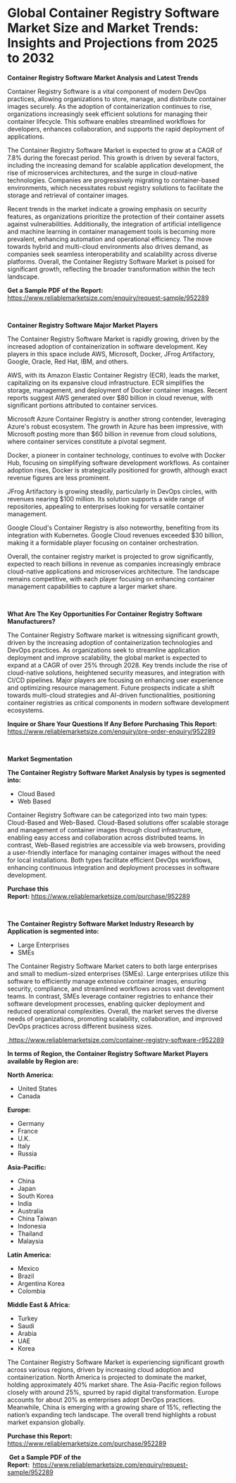 <p><h1>Global Container Registry Software Market Size and Market Trends: Insights and Projections from 2025 to 2032</h1></p><p><strong>Container Registry Software Market Analysis and Latest Trends</strong></p>
<p><p>Container Registry Software is a vital component of modern DevOps practices, allowing organizations to store, manage, and distribute container images securely. As the adoption of containerization continues to rise, organizations increasingly seek efficient solutions for managing their container lifecycle. This software enables streamlined workflows for developers, enhances collaboration, and supports the rapid deployment of applications.</p><p>The Container Registry Software Market is expected to grow at a CAGR of 7.8% during the forecast period. This growth is driven by several factors, including the increasing demand for scalable application development, the rise of microservices architectures, and the surge in cloud-native technologies. Companies are progressively migrating to container-based environments, which necessitates robust registry solutions to facilitate the storage and retrieval of container images.</p><p>Recent trends in the market indicate a growing emphasis on security features, as organizations prioritize the protection of their container assets against vulnerabilities. Additionally, the integration of artificial intelligence and machine learning in container management tools is becoming more prevalent, enhancing automation and operational efficiency. The move towards hybrid and multi-cloud environments also drives demand, as companies seek seamless interoperability and scalability across diverse platforms. Overall, the Container Registry Software Market is poised for significant growth, reflecting the broader transformation within the tech landscape.</p></p>
<p><strong>Get a Sample PDF of the Report:&nbsp;</strong> <a href="https://www.reliablemarketsize.com/enquiry/request-sample/952289?utm_campaign=2468&utm_medium=2&utm_source=Github&utm_content=ia&utm_term=17042025&utm_id=container-registry-software">https://www.reliablemarketsize.com/enquiry/request-sample/952289</a></p>
<p>&nbsp;</p>
<p><strong>Container Registry Software Major Market Players</strong></p>
<p><p>The Container Registry Software Market is rapidly growing, driven by the increased adoption of containerization in software development. Key players in this space include AWS, Microsoft, Docker, JFrog Artifactory, Google, Oracle, Red Hat, IBM, and others.</p><p>AWS, with its Amazon Elastic Container Registry (ECR), leads the market, capitalizing on its expansive cloud infrastructure. ECR simplifies the storage, management, and deployment of Docker container images. Recent reports suggest AWS generated over $80 billion in cloud revenue, with significant portions attributed to container services.</p><p>Microsoft Azure Container Registry is another strong contender, leveraging Azure's robust ecosystem. The growth in Azure has been impressive, with Microsoft posting more than $60 billion in revenue from cloud solutions, where container services constitute a pivotal segment.</p><p>Docker, a pioneer in container technology, continues to evolve with Docker Hub, focusing on simplifying software development workflows. As container adoption rises, Docker is strategically positioned for growth, although exact revenue figures are less prominent.</p><p>JFrog Artifactory is growing steadily, particularly in DevOps circles, with revenues nearing $100 million. Its solution supports a wide range of repositories, appealing to enterprises looking for versatile container management.</p><p>Google Cloud's Container Registry is also noteworthy, benefiting from its integration with Kubernetes. Google Cloud revenues exceeded $30 billion, making it a formidable player focusing on container orchestration.</p><p>Overall, the container registry market is projected to grow significantly, expected to reach billions in revenue as companies increasingly embrace cloud-native applications and microservices architecture. The landscape remains competitive, with each player focusing on enhancing container management capabilities to capture a larger market share.</p></p>
<p>&nbsp;</p>
<p><strong>What Are The Key Opportunities For Container Registry Software Manufacturers?</strong></p>
<p><p>The Container Registry Software market is witnessing significant growth, driven by the increasing adoption of containerization technologies and DevOps practices. As organizations seek to streamline application deployment and improve scalability, the global market is expected to expand at a CAGR of over 25% through 2028. Key trends include the rise of cloud-native solutions, heightened security measures, and integration with CI/CD pipelines. Major players are focusing on enhancing user experience and optimizing resource management. Future prospects indicate a shift towards multi-cloud strategies and AI-driven functionalities, positioning container registries as critical components in modern software development ecosystems.</p></p>
<p><strong>Inquire or Share Your Questions If Any Before Purchasing This Report:</strong> <a href="https://www.reliablemarketsize.com/enquiry/pre-order-enquiry/952289?utm_campaign=2468&utm_medium=2&utm_source=Github&utm_content=ia&utm_term=17042025&utm_id=container-registry-software">https://www.reliablemarketsize.com/enquiry/pre-order-enquiry/952289</a></p>
<p>&nbsp;</p>
<p><strong>Market Segmentation</strong></p>
<p><strong>The Container Registry Software Market Analysis by types is segmented into:</strong></p>
<p><ul><li>Cloud Based</li><li>Web Based</li></ul></p>
<p><p>Container Registry Software can be categorized into two main types: Cloud-Based and Web-Based. Cloud-Based solutions offer scalable storage and management of container images through cloud infrastructure, enabling easy access and collaboration across distributed teams. In contrast, Web-Based registries are accessible via web browsers, providing a user-friendly interface for managing container images without the need for local installations. Both types facilitate efficient DevOps workflows, enhancing continuous integration and deployment processes in software development.</p></p>
<p><strong>Purchase this Report:&nbsp;</strong><a href="https://www.reliablemarketsize.com/purchase/952289?utm_campaign=2468&utm_medium=2&utm_source=Github&utm_content=ia&utm_term=17042025&utm_id=container-registry-software">https://www.reliablemarketsize.com/purchase/952289</a></p>
<p>&nbsp;</p>
<p><strong>The Container Registry Software Market Industry Research by Application is segmented into:</strong></p>
<p><ul><li>Large Enterprises</li><li>SMEs</li></ul></p>
<p><p>The Container Registry Software Market caters to both large enterprises and small to medium-sized enterprises (SMEs). Large enterprises utilize this software to efficiently manage extensive container images, ensuring security, compliance, and streamlined workflows across vast development teams. In contrast, SMEs leverage container registries to enhance their software development processes, enabling quicker deployment and reduced operational complexities. Overall, the market serves the diverse needs of organizations, promoting scalability, collaboration, and improved DevOps practices across different business sizes.</p></p>
<p><a href="https://www.reliablemarketsize.com/container-registry-software-r952289?utm_campaign=2468&utm_medium=2&utm_source=Github&utm_content=ia&utm_term=17042025&utm_id=container-registry-software">&nbsp;https://www.reliablemarketsize.com/container-registry-software-r952289</a></p>
<p><strong>In terms of Region, the Container Registry Software Market Players available by Region are:</strong></p>
<p>
    <p> <strong> North America: </strong>
        <ul>
            <li>United States</li>
            <li>Canada</li>
        </ul>
        </p> 
    <p> <strong> Europe: </strong>
        <ul>
            <li>Germany</li>
            <li>France</li>
            <li>U.K.</li>
            <li>Italy</li>
            <li>Russia</li>
        </ul>
        </p> 
    <p> <strong> Asia-Pacific: </strong>
        <ul>
            <li>China</li>
            <li>Japan</li>
            <li>South Korea</li>
            <li>India</li>
            <li>Australia</li>
            <li>China Taiwan</li>
            <li>Indonesia</li>
            <li>Thailand</li>
            <li>Malaysia</li>
        </ul>
        </p> 
    <p> <strong> Latin America: </strong>
        <ul>
            <li>Mexico</li>
            <li>Brazil</li>
            <li>Argentina Korea</li>
            <li>Colombia</li>
        </ul>
        </p> 
    <p> <strong> Middle East & Africa: </strong>
        <ul>
            <li>Turkey</li>
            <li>Saudi</li>
            <li>Arabia</li>
            <li>UAE</li>
            <li>Korea</li>
        </ul>
    </p>
    </p>
<p><p>The Container Registry Software Market is experiencing significant growth across various regions, driven by increasing cloud adoption and containerization. North America is projected to dominate the market, holding approximately 40% market share. The Asia-Pacific region follows closely with around 25%, spurred by rapid digital transformation. Europe accounts for about 20% as enterprises adopt DevOps practices. Meanwhile, China is emerging with a growing share of 15%, reflecting the nation’s expanding tech landscape. The overall trend highlights a robust market expansion globally.</p></p>
<p><strong>Purchase this Report: </strong><a href="https://www.reliablemarketsize.com/purchase/952289?utm_campaign=2468&utm_medium=2&utm_source=Github&utm_content=ia&utm_term=17042025&utm_id=container-registry-software">https://www.reliablemarketsize.com/purchase/952289</a></p>
<p>&nbsp;<strong>Get a Sample PDF of the Report:&nbsp;&nbsp;</strong><a href="https://www.reliablemarketsize.com/enquiry/request-sample/952289?utm_campaign=2468&utm_medium=2&utm_source=Github&utm_content=ia&utm_term=17042025&utm_id=container-registry-software">https://www.reliablemarketsize.com/enquiry/request-sample/952289</a></p>
<p><strong></strong></p>
<p><p></p><p></p><p></p></p>